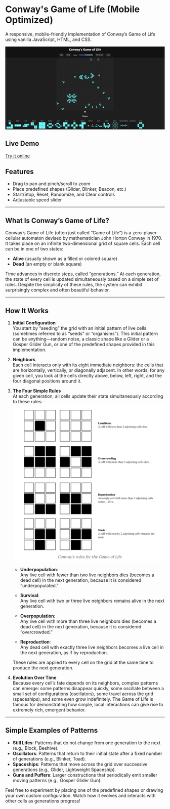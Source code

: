 # Conway's Game of Life (Mobile Optimized)

A responsive, mobile-friendly implementation of Conway’s Game of Life using vanilla JavaScript, HTML, and CSS.

![UI Screenshot](./demo.png)

## Live Demo

[Try it online](https://shahryarfp.github.io/Game-Of-Life/)

## Features

- Drag to pan and pinch/scroll to zoom
- Place predefined shapes (Glider, Blinker, Beacon, etc.)
- Start/Stop, Reset, Randomize, and Clear controls
- Adjustable speed slider

---

## What Is Conway’s Game of Life?

Conway’s Game of Life (often just called “Game of Life”) is a zero-player cellular automaton devised by mathematician John Horton Conway in 1970. It takes place on an infinite two-dimensional grid of square cells. Each cell can be in one of two states:

- **Alive** (usually shown as a filled or colored square)  
- **Dead** (an empty or blank square)

Time advances in discrete steps, called “generations.” At each generation, the state of every cell is updated simultaneously based on a simple set of rules. Despite the simplicity of these rules, the system can exhibit surprisingly complex and often beautiful behavior.

---

## How It Works

1. **Initial Configuration**  
   You start by “seeding” the grid with an initial pattern of live cells (sometimes referred to as “seeds” or “organisms”). This initial pattern can be anything—random noise, a classic shape like a Glider or a Gosper Glider Gun, or one of the predefined shapes provided in this implementation.

2. **Neighbors**  
   Each cell interacts only with its eight immediate neighbors: the cells that are horizontally, vertically, or diagonally adjacent. In other words, for any given cell, you look at the cells directly above, below, left, right, and the four diagonal positions around it.

3. **The Four Simple Rules**  
   At each generation, all cells update their state simultaneously according to these rules:
![UI Screenshot](./rules.png)
   - **Underpopulation**:  
     Any live cell with fewer than two live neighbors dies (becomes a dead cell) in the next generation, because it is considered “underpopulated.”

   - **Survival**:  
     Any live cell with two or three live neighbors remains alive in the next generation.

   - **Overpopulation**:  
     Any live cell with more than three live neighbors dies (becomes a dead cell) in the next generation, because it is considered “overcrowded.”

   - **Reproduction**:  
     Any dead cell with exactly three live neighbors becomes a live cell in the next generation, as if by reproduction.

   These rules are applied to every cell on the grid at the same time to produce the next generation.

4. **Evolution Over Time**  
   Because every cell’s fate depends on its neighbors, complex patterns can emerge: some patterns disappear quickly, some oscillate between a small set of configurations (oscillators), some travel across the grid (spaceships), and some even grow indefinitely. The Game of Life is famous for demonstrating how simple, local interactions can give rise to extremely rich, emergent behavior.

---

## Simple Examples of Patterns

- **Still Lifes**: Patterns that do not change from one generation to the next (e.g., Block, Beehive).
- **Oscillators**: Patterns that return to their initial state after a fixed number of generations (e.g., Blinker, Toad).
- **Spaceships**: Patterns that move across the grid over successive generations (e.g., Glider, Lightweight Spaceship).
- **Guns and Puffers**: Larger constructions that periodically emit smaller moving patterns (e.g., Gosper Glider Gun).

Feel free to experiment by placing one of the predefined shapes or drawing your own custom configuration. Watch how it evolves and interacts with other cells as generations progress!
